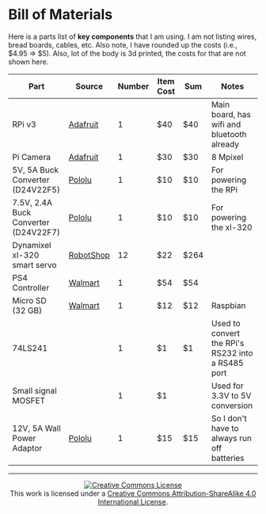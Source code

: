 # Bill of Materials

Here is a parts list of **key components** that I am using. I am not listing
wires, bread boards, cables, etc. Also note, I have rounded up the costs
(i.e., $4.95 => $5). Also, lot of the body is 3d printed, the costs for that are
not shown here.

| Part | Source | Number | Item Cost | Sum | Notes |
| ---  | ---    | ---    | ---       | --- | ---   |
| RPi v3                              | [Adafruit](https://www.adafruit.com) | 1 | $40 | $40 | Main board, has wifi and bluetooth already |
| Pi Camera                           | [Adafruit](https://www.adafruit.com) | 1 | $30 | $30 | 8 Mpixel |
| 5V, 5A Buck Converter (D24V22F5)    | [Pololu](https://www.pololu.com) | 1 | $10 | $10 | For powering the RPi |
| 7.5V, 2.4A Buck Converter (D24V22F7)| [Pololu](https://www.pololu.com) | 1 | $10 | $10 | For powering the xl-320 |
| Dynamixel xl-320 smart servo        | [RobotShop](https://www.robotshop.com) | 12 | $22 | $264 |  |
| PS4 Controller                      | [Walmart](http://www.walmart.com) | 1 | $54 | $54 | |
| Micro SD (32 GB)                    | [Walmart](http://www.walmart.com) | 1 | $12 | $12 | Raspbian |
| 74LS241                             |                                   | 1 | $1 | $1 | Used to convert the RPi's RS232 into a RS485 port |
| Small signal MOSFET                 |                                  | 1 | $1  |    | Used for 3.3V to 5V conversion |
| 12V, 5A Wall Power Adaptor          | [Pololu](https://www.pololu.com) | 1 | $15 | $15 | So I don't have to always run off batteries |



---

<p align="center">
	<a rel="license" href="http://creativecommons.org/licenses/by-sa/4.0/">
		<img alt="Creative Commons License"  src="https://i.creativecommons.org/l/by-sa/4.0/88x31.png" />
	</a>
	<br />This work is licensed under a <a rel="license" href="http://creativecommons.org/licenses/by-sa/4.0/">Creative Commons Attribution-ShareAlike 4.0 International License</a>.
</p>
